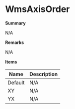 # WmsAxisOrder

**Summary**

N/A

**Remarks**

N/A

**Items**

|Name|Description|
|---|---|
|Default|N/A|
|XY|N/A|
|YX|N/A|

